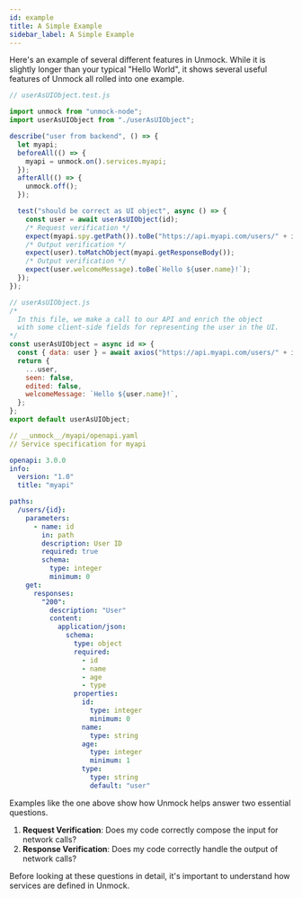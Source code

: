 ```yaml
---
id: example
title: A Simple Example
sidebar_label: A Simple Example
---
```


Here's an example of several different features in Unmock. While it is slightly longer than your typical "Hello World", it shows several useful features of Unmock all rolled into one example.

<!--DOCUSAURUS_CODE_TABS-->

<!--Test-->

```javascript
// userAsUIObject.test.js

import unmock from "unmock-node";
import userAsUIObject from "./userAsUIObject";

describe("user from backend", () => {
  let myapi;
  beforeAll(() => {
    myapi = unmock.on().services.myapi;
  });
  afterAll(() => {
    unmock.off();
  });

  test("should be correct as UI object", async () => {
    const user = await userAsUIObject(id);
    /* Request verification */
    expect(myapi.spy.getPath()).toBe("https://api.myapi.com/users/" + id);
    /* Output verification */
    expect(user).toMatchObject(myapi.getResponseBody());
    /* Output verification */
    expect(user.welcomeMessage).toBe(`Hello ${user.name}!`);
  });
});
```

<!--Code-->

```javascript
// userAsUIObject.js
/*
  In this file, we make a call to our API and enrich the object
  with some client-side fields for representing the user in the UI.
*/
const userAsUIObject = async id => {
  const { data: user } = await axios("https://api.myapi.com/users/" + id);
  return {
    ...user,
    seen: false,
    edited: false,
    welcomeMessage: `Hello ${user.name}!`,
  };
};
export default userAsUIObject;
```

<!--YAML-->

```yaml
// __unmock__/myapi/openapi.yaml
// Service specification for myapi

openapi: 3.0.0
info:
  version: "1.0"
  title: "myapi"

paths:
  /users/{id}:
    parameters:
      - name: id
        in: path
        description: User ID
        required: true
        schema:
          type: integer
          minimum: 0
    get:
      responses:
        "200":
          description: "User"
          content:
            application/json:
              schema:
                type: object
                required:
                  - id
                  - name
                  - age
                  - type
                properties:
                  id:
                    type: integer
                    minimum: 0
                  name:
                    type: string
                  age:
                    type: integer
                    minimum: 1
                  type:
                    type: string
                    default: "user"
```

<!--END_DOCUSAURUS_CODE_TABS-->

Examples like the one above show how Unmock helps answer two essential questions.

1. **Request Verification**: Does my code correctly compose the input for network calls?
2. **Response Verification**: Does my code correctly handle the output of network calls?

Before looking at these questions in detail, it's important to understand how services are defined in Unmock.
